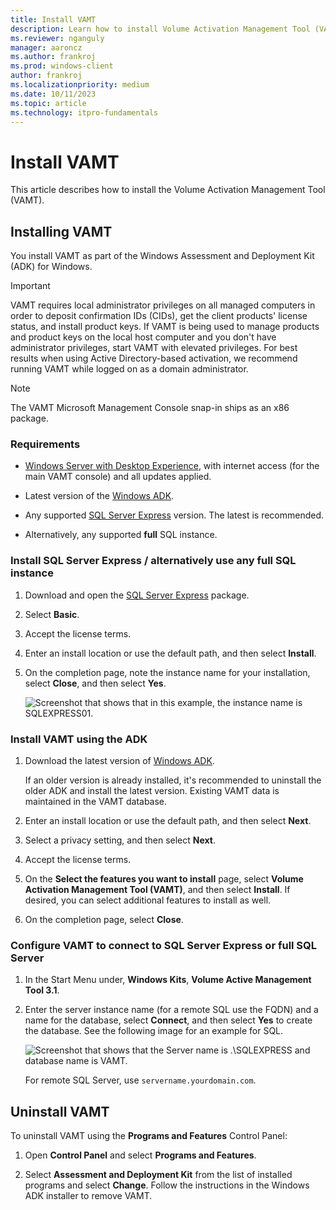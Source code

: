 ```yaml
---
title: Install VAMT
description: Learn how to install Volume Activation Management Tool (VAMT) as part of the Windows Assessment and Deployment Kit (ADK) for Windows.
ms.reviewer: nganguly
manager: aaroncz
ms.author: frankroj
ms.prod: windows-client
author: frankroj
ms.localizationpriority: medium
ms.date: 10/11/2023
ms.topic: article
ms.technology: itpro-fundamentals
---
```


# Install VAMT

This article describes how to install the Volume Activation Management Tool (VAMT).

## Installing VAMT

You install VAMT as part of the Windows Assessment and Deployment Kit (ADK) for Windows.

>[!IMPORTANT]
>
> VAMT requires local administrator privileges on all managed computers in order to deposit confirmation IDs (CIDs), get the client products' license status, and install product keys. If VAMT is being used to manage products and product keys on the local host computer and you don't have administrator privileges, start VAMT with elevated privileges. For best results when using Active Directory-based activation, we recommend running VAMT while logged on as a domain administrator.

>[!NOTE]
>
> The VAMT Microsoft Management Console snap-in ships as an x86 package.

### Requirements

- [Windows Server with Desktop Experience](/windows-server/get-started/getting-started-with-server-with-desktop-experience), with internet access (for the main VAMT console) and all updates applied.

- Latest version of the [Windows ADK](/windows-hardware/get-started/adk-install).

- Any supported [SQL Server Express](https://www.microsoft.com/sql-server/sql-server-downloads) version. The latest is recommended.

- Alternatively, any supported **full** SQL instance.

### Install SQL Server Express / alternatively use any full SQL instance

1. Download and open the [SQL Server Express](https://aka.ms/sqlexpress) package.

1. Select **Basic**.

1. Accept the license terms.

1. Enter an install location or use the default path, and then select **Install**.

1. On the completion page, note the instance name for your installation, select **Close**, and then select **Yes**.

    ![Screenshot that shows that in this example, the instance name is SQLEXPRESS01.](images/sql-instance.png)

### Install VAMT using the ADK

1. Download the latest version of [Windows ADK](/windows-hardware/get-started/adk-install).

   If an older version is already installed, it's recommended to uninstall the older ADK and install the latest version. Existing VAMT data is maintained in the VAMT database.

1. Enter an install location or use the default path, and then select **Next**.

1. Select a privacy setting, and then select **Next**.

1. Accept the license terms.

1. On the **Select the features you want to install** page, select **Volume Activation Management Tool (VAMT)**, and then select **Install**. If desired, you can select additional features to install as well.

1. On the completion page, select **Close**.

### Configure VAMT to connect to SQL Server Express or full SQL Server

1. In the Start Menu under, **Windows Kits**, **Volume Active Management Tool 3.1**.

1. Enter the server instance name (for a remote SQL use the FQDN) and a name for the database, select **Connect**, and then select **Yes** to create the database. See the following image for an example for SQL.

   ![Screenshot that shows that the Server name is .\SQLEXPRESS and database name is VAMT.](images/vamt-db.png)

   For remote SQL Server, use `servername.yourdomain.com`.

## Uninstall VAMT

To uninstall VAMT using the **Programs and Features** Control Panel:

1. Open **Control Panel** and select **Programs and Features**.

1. Select **Assessment and Deployment Kit** from the list of installed programs and select **Change**. Follow the instructions in the Windows ADK installer to remove VAMT.
